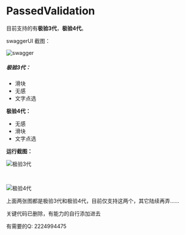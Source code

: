 # PassedValidation

目前支持的有**极验3代**，**极验4代**。

swaggerUI 截图：

![swagger](https://s1.328888.xyz/2022/07/03/Odb0.png)

##### 极验3代：

- 滑块
- 无感
- 文字点选

**极验4代：**

- 无感
- 滑块
- 文字点选

**运行截图：**

![极验3代](https://s1.328888.xyz/2022/07/03/jEno.png)

​					

![极验4代](https://s1.328888.xyz/2022/07/03/jl2S.png)



上面两张图都是极验3代和极验4代，目前仅支持这两个，其它陆续再弄……

关键代码已删除，有能力的自行添加进去

有需要的Q: 2224994475

